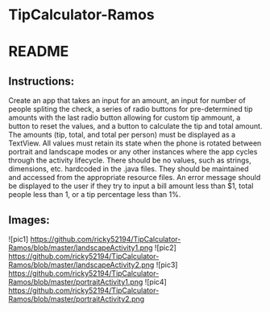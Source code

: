 # TipCalculator-Ramos

# README

## Instructions:  
Create an app that takes an input for an amount, an input for number of people spliting the check, a series of radio buttons for pre-determined tip amounts with the last radio button allowing for custom tip ammount, a button to reset the values, and a button to calculate the tip and total amount. The amounts (tip, total, and total per person) must be displayed as a TextView. All values must retain its state when the phone is rotated between portrait and landscape modes or any other instances where the app cycles through the activity lifecycle. There should be no values, such as strings, dimensions, etc. hardcoded in the .java files. They should be maintained and accessed from the appropriate resource files. An error message should be displayed to the user if they try to input a bill amount less than $1, total people less than 1, or a tip percentage less than 1%. 

## Images:  
![pic1] https://github.com/ricky52194/TipCalculator-Ramos/blob/master/landscapeActivity1.png
![pic2] https://github.com/ricky52194/TipCalculator-Ramos/blob/master/landscapeActivity2.png
![pic3] https://github.com/ricky52194/TipCalculator-Ramos/blob/master/portraitActivity1.png
![pic4] https://github.com/ricky52194/TipCalculator-Ramos/blob/master/portraitActivity2.png
